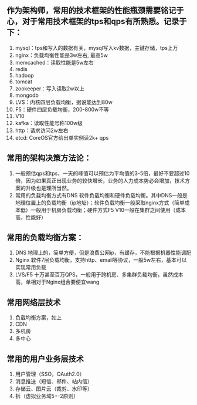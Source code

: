 ## 作为架构师，常用的技术框架的性能瓶颈需要铭记于心，对于常用技术框架的tps和qps有所熟悉。记录于下：
1. mysql：tps和写入的数据有关，mysql写入kv数据，主键存储，tps上万
2. nginx：负载均衡性能是3w左右, 最高5w
3. memcached：读取性能是5w左右
4. redis
5. hadoop
6. tomcat
7. zookeeper：写入读取2w以上
8. mongodb
9. LVS：内核四层负载均衡，据说能达到80w
10. F5：硬件四层负载均衡，200-800w不等
11. V10
12. kafka：读取性能号称100w级
13. http：请求访问2w左右
14. etcd: CoreOS官方给出单实例读2k+ qps

## 常用的架构决策方法论：
1. 一般预估qps和tps，一天的峰值可以预估为平均值的3-5倍，最好不要超过10倍，因为如果真正出现业务的较快增长，业务的人力成本势必会增加，技术方案的升级也是理所当然。
2. 常用的负载均衡方式有DNS 软件负载均衡和硬件负载均衡。其中DNS一般是地理位置上的负载均衡（ip地址）；软件负载均衡一般采取nginx方式（简单成本低）一般用于机房负载均衡；硬件方式F5 V10一般在集群之间使用（成本高，性能好）

## 常用的负载均衡方案：
1. DNS 地理上的，简单方便，但是浪费公网ip，有缓存，不能根据机器性能调配
2. Nginx 软件7层负载均衡，支持http、email等协议，一般5w左右，基本可以实现常用负载
3. LVS/F5 十万甚至百万QPS，一般用于跨机房、多集群负载均衡，虽然成本高，单相对于Nginx组合要便宜wang

## 常用网络层技术
1. 负载均衡方案，如上
2. CDN
3. 多机房
4. 多中心

## 常用的用户业务层技术
1. 用户管理（SSO，OAuth2.0）
2. 消息推送（短信、邮件、站内信）
3. 存储云、图片云（裁剪、水印等）
4. 拆（虚拟业务域5+-2原则）